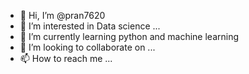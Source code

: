- 👋 Hi, I’m @pran7620
- 👀 I’m interested in Data science ...
- 🌱 I’m currently learning  python and machine learning
- 💞️ I’m looking to collaborate on ...
- 📫 How to reach me ...

<!---
pran7620/pran7620 is a ✨ special ✨ repository because its `README.md` (this file) appears on your GitHub profile.
You can click the Preview link to take a look at your changes.
--->
